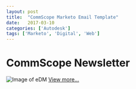 ```yaml
---
layout: post
title:  "CommScope Marketo Email Template"
date:   2017-03-10
categories: ['Autodesk']
tags: ['Marketo', 'Digital', 'Web']
---
```


# CommScope Newsletter
![Image of eDM](https://raw.githubusercontent.com/gbjack/gbjack.github.io/master/assets/images/mar1.png)
[View more...](https://goo.gl/zWrL4d)
